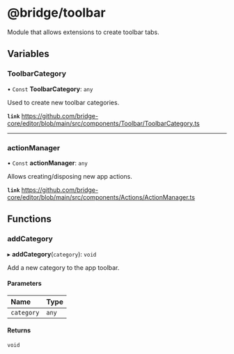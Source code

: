 # @bridge/toolbar

Module that allows extensions to create toolbar tabs.

## Variables

### ToolbarCategory

• `Const` **ToolbarCategory**: `any`

Used to create new toolbar categories.

**`link`** https://github.com/bridge-core/editor/blob/main/src/components/Toolbar/ToolbarCategory.ts

___

### actionManager

• `Const` **actionManager**: `any`

Allows creating/disposing new app actions.

**`link`** https://github.com/bridge-core/editor/blob/main/src/components/Actions/ActionManager.ts

## Functions

### addCategory

▸ **addCategory**(`category`): `void`

Add a new category to the app toolbar.

#### Parameters

| Name | Type |
| :------ | :------ |
| `category` | `any` |

#### Returns

`void`
